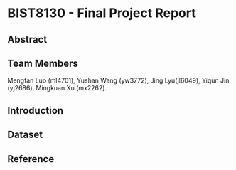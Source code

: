 BIST8130 - Final Project Report
================

## Abstract

## Team Members

Mengfan Luo (ml4701), Yushan Wang (yw3772), Jing Lyu(jl6049), Yiqun Jin
(yj2686), Mingkuan Xu (mx2262).

## Introduction

## Dataset

## Reference
